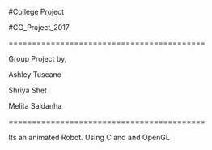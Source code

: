  #College Project
 
 
 
 #CG_Project_2017
 
 
 
 ========================================== 
 
 
 
 Group Project by,
  
 
 
 Ashley Tuscano
  
 
 
 Shriya Shet
  
 
 
 Melita Saldanha
  
 
 
 ==========================================
  
 
 
 Its an animated Robot.
 Using C and and OpenGL
